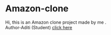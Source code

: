  # Amazon-clone
Hi, this is an Amazon clone project made by me .
<br>
Author-Aditi (Student)
<a href="amazon.html"> click here</a>

